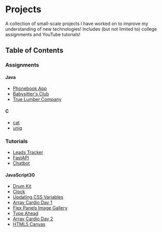 # Projects
A collection of small-scale projects I have worked on to improve my understanding of new technologies! Includes (but not limited to) college assignments and YouTube tutorials!

## Table of Contents
### Assignments
#### Java
- <a href="./assignments/phonebook">Phonebook App</a>
- <a href="./assignments/babysitters club">Babysitter's Club</a>
- <a href="./assignments/true lumber company">True Lumber Company</a>

#### C
- <a href="./assignments/cat">cat</a>
- <a href="./assignments/uniq">uniq</a>

### Tutorials
- <a href="./tutorials/leads tracker">Leads Tracker</a>
- <a href="./tutorials/fastapi">FastAPI</a>
- <a href="./tutorials/chatbot">Chatbot</a>

#### JavaScript30
- <a href="./tutorials/javascript30/drum kit">Drum Kit</a>
- <a href="./tutorials/javascript30/clock">Clock</a>
- <a href="./tutorials/javascript30/updating css variables">Updating CSS Variables</a>
- <a href="./tutorials/javascript30/array cardio day 1">Array Cardio Day 1</a>
- <a href="./tutorials/javascript30/flex panels image gallery">Flex Panels Image Gallery</a>
- <a href="./tutorials/javascript30/type ahead">Type Ahead</a>
- <a href="./tutorials/javascript30/array cardio day 2">Array Cardio Day 2</a>
- <a href="./tutorials/javascript30/html5 canvas">HTML5 Canvas</a>